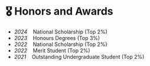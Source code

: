 # 🎖 Honors and Awards
- *2024* &nbsp;&nbsp; National Scholarship (Top 2%)
- *2023* &nbsp;&nbsp; Honours Degrees (Top 3%)
- *2022* &nbsp;&nbsp; National Scholarship (Top 2%)
- *2022* &nbsp;&nbsp; Merit Student (Top 2%)
- *2021* &nbsp;&nbsp; Outstanding Undergraduate Student (Top 2%)
